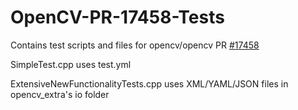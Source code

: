 # OpenCV-PR-17458-Tests

Contains test scripts and files for opencv/opencv PR [#17458](https://github.com/opencv/opencv/pull/17458)

SimpleTest.cpp uses test.yml

ExtensiveNewFunctionalityTests.cpp uses XML/YAML/JSON files in opencv_extra's io folder
